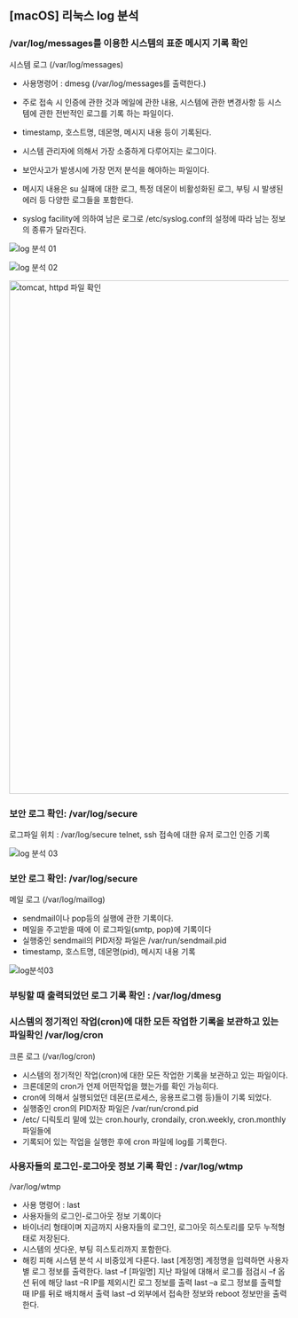 ## [macOS] 리눅스 log 분석



### /var/log/messages를 이용한 시스템의 표준 메시지 기록 확인


시스템 로그 (/var/log/messages)
  - 사용명령어 : dmesg (/var/log/messages를 출력한다.)

  - 주로 접속 시 인증에 관한 것과 메일에 관한 내용, 시스템에 관한 변경사항 등 시스템에 관한 전반적인 로그를 기록
                  하는 파일이다.
      
  - timestamp, 호스트명, 데몬명, 메시지 내용 등이 기록된다.
      
  - 시스템 관리자에 의해서 가장 소중하게 다루어지는 로그이다. 
        
  - 보안사고가 발생시에 가장 먼저 분석을 해야하는 파일이다.
  - 메시지 내용은 su 실패에 대한 로그, 특정 데몬이 비활성화된 로그, 부팅 시 발생된 에러 등 다양한 로그들을 포함한다.      
  - syslog facility에 의하여 남은 로그로 /etc/syslog.conf의 설정에 따라 남는 정보의 종류가 달라진다. 

![log 분석 01](https://user-images.githubusercontent.com/87052051/161194744-f293dff7-8127-4070-96e3-8210a8ede5d8.png)

![log 분석 02](https://user-images.githubusercontent.com/87052051/161186811-37aac1dc-8e61-4bcc-a2ce-60a749190122.png)

<img width="926" alt="tomcat, httpd 파일 확인" src="https://user-images.githubusercontent.com/87052051/154498887-160ae432-76fa-400f-92e4-03b376199ba1.png">



### 보안 로그 확인:  /var/log/secure
로그파일 위치 : /var/log/secure
telnet, ssh 접속에 대한 유저 로그인 인증 기록

![log 분석 03](https://user-images.githubusercontent.com/87052051/161194749-5bc7f346-2aa1-44b9-902e-f176ad6c9d2f.png)

### 보안 로그 확인:  /var/log/secure

메일 로그 (/var/log/maillog)
  - sendmail이나 pop등의 실행에 관한 기록이다.      
  - 메일을 주고받을 때에 이 로그파일(smtp, pop)에 기록이다
  - 실행중인 sendmail의 PID저장 파일은 /var/run/sendmail.pid
  - timestamp, 호스트명, 데몬명(pid), 메시지 내용 기록 

![log분석03](https://user-images.githubusercontent.com/87052051/161197665-08eeae62-283a-4539-a781-699fcd75cc8e.png)

### 부팅할 때 출력되었던 로그 기록 확인 : /var/log/dmesg

### 시스템의 정기적인 작업(cron)에 대한 모든 작업한 기록을 보관하고 있는 파일확인 /var/log/cron

크론 로그 (/var/log/cron)
  - 시스템의 정기적인 작업(cron)에 대한 모든 작업한 기록을 보관하고 있는 파일이다.
  - 크론데몬의 cron가 언제 어떤작업을 했는가를 확인 가능히다.
  - cron에 의해서 실행되었던 데몬(프로세스, 응용프로그램 등)들이 기록 되었다.  
  - 실행중인 cron의 PID저장 파일은 /var/run/crond.pid
  - /etc/ 디릭토리 밑에 있는 cron.hourly, crondaily, cron.weekly, cron.monthly 파일들에
  - 기록되어 있는 작업을 실행한 후에 cron 파일에 log를 기록한다.

### 사용자들의 로그인-로그아웃 정보 기록 확인 : /var/log/wtmp

/var/log/wtmp
  - 사용 명령어 : last
  - 사용자들의 로그인-로그아웃 정보 기록이다
  - 바이너리 형태이며 지금까지 사용자들의 로그인, 로그아웃 히스토리를 모두 누적형태로 저장된다.
  - 시스템의 셧다운, 부팅 히스토리까지 포함한다.  
  - 해킹 피해 시스템 분석 시 비중있게 다룬다.
last [계정명]      계정명을 입력하면 사용자별 로그 정보를 출력한다.
last –f [파일명]   지난 파일에 대해서 로그를 점검시 –f 옵션 뒤에 해당
last –R             IP를 제외시킨 로그 정보를 출력
last –a 	          로그 정보를 출력할 때 IP를 뒤로 배치해서 출력
last –d             외부에서 접속한 정보와 reboot 정보만을 출력한다.
